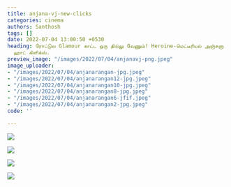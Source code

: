 ```yaml
---
title: anjana-vj-new-clicks
categories: cinema
authors: Santhosh
tags: []
date: 2022-07-04 13:00:50 +0530
heading: ரோட்டுல Glamour காட்ட ஒரு தில்லு வேணும்! Heroine-மெட்டீரியல் அஞ்சனா ரங்கன்
  ஹாட் கிளிக்ஸ்.
preview_image: "/images/2022/07/04/anjanavj-png.jpeg"
image_uploader:
- "/images/2022/07/04/anjanarangan-jpg.jpeg"
- "/images/2022/07/04/anjanarangan12-jpg.jpeg"
- "/images/2022/07/04/anjanarangan10-jpg.jpeg"
- "/images/2022/07/04/anjanarangan8-jpg.jpeg"
- "/images/2022/07/04/anjanarangan6-jfif.jpeg"
- "/images/2022/07/04/anjanarangan2-jpg.jpeg"
code: ''

---
```

![](/images/2022/07/04/anjanarangan8-jpg.jpeg)

![](/images/2022/07/04/anjanarangan12-jpg.jpeg)

![](/images/2022/07/04/anjanarangan10-jpg.jpeg)

![](/images/2022/07/04/anjanarangan-jpg.jpeg)
